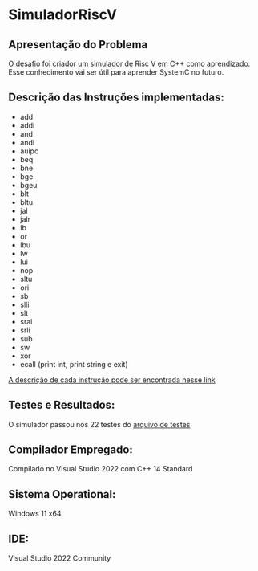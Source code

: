 # SimuladorRiscV

## Apresentação do Problema

O desafio foi criador um simulador de Risc V em C++ como aprendizado. Esse conhecimento vai ser útil para aprender SystemC no futuro.

## Descrição das Instruções implementadas:

- add
- addi
- and
- andi
- auipc
- beq
- bne
- bge
- bgeu
- blt
- bltu
- jal
- jalr
- lb
- or
- lbu
- lw
- lui
- nop
- sltu
- ori
- sb
- slli
- slt
- srai
- srli
- sub
- sw
- xor
- ecall (print int, print string e exit)

[A descrição de cada instrução pode ser encontrada nesse link](https://msyksphinz-self.github.io/riscv-isadoc/html/index.html)

## Testes e Resultados:

O simulador passou nos 22 testes do [arquivo de testes](https://github.com/SergioAlonsoJr/SimuladorRiscV/blob/master/testador.asm)

## Compilador Empregado: 

Compilado no Visual Studio 2022 com C++ 14 Standard

## Sistema Operational:

Windows 11 x64

## IDE:

Visual Studio 2022 Community
